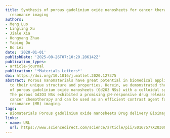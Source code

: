 ```yaml
---
title: Synthesis of porous gadolinium oxide nanosheets for cancer therapy and magnetic
  resonance imaging
authors:
- Meng Luo
- Lingling Xu
- Jiale Xia
- Hongyang Zhao
- Yaping Du
- Bo Lei
date: '2020-01-01'
publishDate: '2025-08-26T07:10:20.286142Z'
publication_types:
- article-journal
publication: '*Materials Letters*'
doi: https://doi.org/10.1016/j.matlet.2020.127375
abstract: Porous nanomaterials have great potential in biomedical applications due
  to their unique structure and properties. Herein, we demonstrated the synthesis
  of porous gadolinium oxide nanosheets (Gd2O3 NSs) with a colloidal synthesis method.
  The porous Gd2O3 NSs exhibited a promising pH-responsive drug release behavior for
  cancer chemotherapy and can be used as an efficient contrast agent for magnetic
  resonance (MR) imaging.
tags:
- Biomaterials Porous gadolinium oxide nanosheets Drug delivery Bioimaging
links:
- name: URL
  url: https://www.sciencedirect.com/science/article/pii/S0167577X2030080X
---
```

